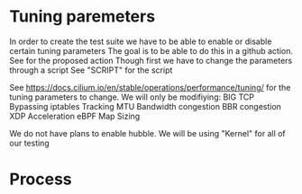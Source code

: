 # Tuning paremeters
In order to create the test suite we have to be able to enable or disable certain tuning parameters
The goal is to be able to do this in a github action.
See for the proposed action
Though first we have to change the parameters through a script
See "SCRIPT" for the script

See https://docs.cilium.io/en/stable/operations/performance/tuning/ for the tuning parameters to change.
We will only be modifiying:
BIG TCP
Bypassing iptables Tracking
MTU
Bandwidth congestion
BBR congestion
XDP Acceleration
eBPF Map Sizing

We do not have plans to enable hubble.
We will be using "Kernel" for all of our testing

# Process

